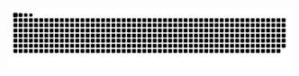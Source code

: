 <img src="https://raw.githubusercontent.com/ZT626/ZT626/output/snake.svg" alt="Snake animation" />

###
